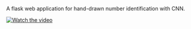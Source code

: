 A flask web application for hand-drawn number identification with CNN. 

[![Watch the video](https://img.youtube.com/vi/wiWxFHbbxi0/hqdefault.jpg)](https://www.youtube.com/watch?v=Zgc5S2tEogs)
